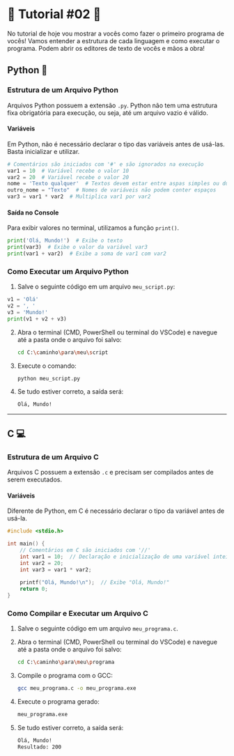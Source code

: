 # 🌟 Tutorial #02 🌟
No tutorial de hoje vou mostrar a vocês como fazer o primeiro programa de vocês! Vamos entender a estrutura de cada linguagem e como executar o programa. Podem abrir os editores de texto de vocês e mãos a obra!

## Python 🐍

### Estrutura de um Arquivo Python

Arquivos Python possuem a extensão `.py`. Python não tem uma estrutura fixa obrigatória para execução, ou seja, até um arquivo vazio é válido.

#### Variáveis
Em Python, não é necessário declarar o tipo das variáveis antes de usá-las. Basta inicializar e utilizar.

```python
# Comentários são iniciados com '#' e são ignorados na execução
var1 = 10  # Variável recebe o valor 10
var2 = 20  # Variável recebe o valor 20
nome = 'Texto qualquer'  # Textos devem estar entre aspas simples ou duplas
outro_nome = "Texto"  # Nomes de variáveis não podem conter espaços
var3 = var1 * var2  # Multiplica var1 por var2
```

#### Saída no Console
Para exibir valores no terminal, utilizamos a função `print()`.

```python
print('Olá, Mundo!')  # Exibe o texto
print(var3)  # Exibe o valor da variável var3
print(var1 + var2)  # Exibe a soma de var1 com var2
```

### Como Executar um Arquivo Python
1. Salve o seguinte código em um arquivo `meu_script.py`:

```python
v1 = 'Olá'
v2 = ', '
v3 = 'Mundo!'
print(v1 + v2 + v3)
```

2. Abra o terminal (CMD, PowerShell ou terminal do VSCode) e navegue até a pasta onde o arquivo foi salvo:
   ```sh
   cd C:\caminho\para\meu\script
   ```
3. Execute o comando:
   ```sh
   python meu_script.py
   ```
4. Se tudo estiver correto, a saída será:
   ```sh
   Olá, Mundo!
   ```

---

## C 💻

### Estrutura de um Arquivo C

Arquivos C possuem a extensão `.c` e precisam ser compilados antes de serem executados.

#### Variáveis
Diferente de Python, em C é necessário declarar o tipo da variável antes de usá-la.

```c
#include <stdio.h>

int main() {
    // Comentários em C são iniciados com '//'
    int var1 = 10;  // Declaração e inicialização de uma variável inteira
    int var2 = 20;
    int var3 = var1 * var2;
    
    printf("Olá, Mundo!\n");  // Exibe "Olá, Mundo!"
    return 0;
}
```

### Como Compilar e Executar um Arquivo C
1. Salve o seguinte código em um arquivo `meu_programa.c`.

2. Abra o terminal (CMD, PowerShell ou terminal do VSCode) e navegue até a pasta onde o arquivo foi salvo:
   ```sh
   cd C:\caminho\para\meu\programa
   ```
3. Compile o programa com o GCC:
   ```sh
   gcc meu_programa.c -o meu_programa.exe
   ```
4. Execute o programa gerado:
   ```sh
   meu_programa.exe
   ```
5. Se tudo estiver correto, a saída será:
   ```sh
   Olá, Mundo!
   Resultado: 200
   ```

